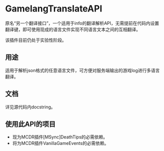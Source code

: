 # GamelangTranslateAPI
原名“另一个翻译接口”，一个适用于info的翻译解析API，无需提前在代码内设置翻译键，即可使用现成的语言文件实现不同语言文本之间的互相翻译。

该插件目前仍处于实验性阶段。

## 用途
适用于解析json格式的任意语言文件，可方便对服务端输出的游戏log进行多语言翻译。

## 文档
详见源代码内docstring。

## 使用此API的项目
- 现为MCDR插件\[MSync\]DeathTips的必需依赖。
- 将为MCDR插件VanillaGameEvents的必需依赖。
